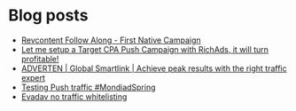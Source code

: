 # Blog posts
<!-- BLOG-POST-LIST:START -->
- [Revcontent Follow Along - First Native Campaign](https://afflift.com/f/threads/revcontent-follow-along-first-native-campaign.10092/)
- [Let me setup a Target CPA Push Campaign with RichAds, it will turn profitable!](https://afflift.com/f/threads/let-me-setup-a-target-cpa-push-campaign-with-richads-it-will-turn-profitable.10579/)
- [ADVERTEN | Global Smartlink | Achieve peak results with the right traffic expert](https://afflift.com/f/threads/adverten-global-smartlink-achieve-peak-results-with-the-right-traffic-expert.7526/)
- [Testing Push traffic #MondiadSpring](https://afflift.com/f/threads/testing-push-traffic-mondiadspring.10538/)
- [Evadav no traffic whitelisting](https://afflift.com/f/threads/evadav-no-traffic-whitelisting.10583/)
<!-- BLOG-POST-LIST:END -->
